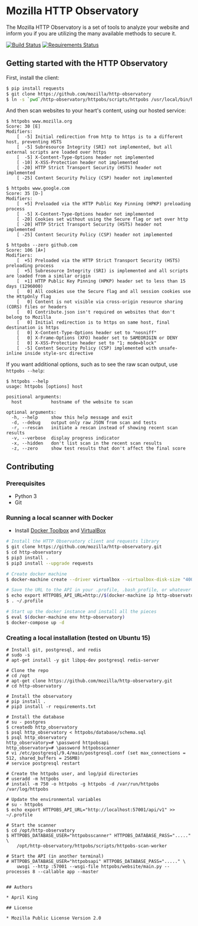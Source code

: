 # Mozilla HTTP Observatory

The Mozilla HTTP Observatory is a set of tools to analyze your website and inform you if you are utilizing the many available methods to secure it.

[![Build Status](https://travis-ci.org/marumari/http-observatory.svg?branch=master)](https://travis-ci.org/marumari/http-observatory) [![Requirements Status](https://requires.io/github/mozilla/http-observatory/requirements.svg?branch=master)](https://requires.io/github/mozilla/http-observatory/requirements/?branch=master)

## Getting started with the HTTP Observatory

First, install the client:
```bash
$ pip install requests
$ git clone https://github.com/mozilla/http-observatory
$ ln -s `pwd`/http-observatory/httpobs/scripts/httpobs /usr/local/bin/httpobs
```

And then scan websites to your heart's content, using our hosted service:

```
$ httpobs www.mozilla.org
Score: 30 [E]
Modifiers:
    [  -5] Initial redirection from http to https is to a different host, preventing HSTS
    [  -5] Subresource Integrity (SRI) not implemented, but all external scripts are loaded over https
    [  -5] X-Content-Type-Options header not implemented
    [ -10] X-XSS-Protection header not implemented
    [ -20] HTTP Strict Transport Security (HSTS) header not implemented
    [ -25] Content Security Policy (CSP) header not implemented

$ httpobs www.google.com
Score: 35 [D-]
Modifiers:
    [  +5] Preloaded via the HTTP Public Key Pinning (HPKP) preloading process
    [  -5] X-Content-Type-Options header not implemented
    [ -20] Cookies set without using the Secure flag or set over http
    [ -20] HTTP Strict Transport Security (HSTS) header not implemented
    [ -25] Content Security Policy (CSP) header not implemented

$ httpobs --zero github.com
Score: 106 [A+]
Modifiers:
    [  +5] Preloaded via the HTTP Strict Transport Security (HSTS) preloading process
    [  +5] Subresource Integrity (SRI) is implemented and all scripts are loaded from a similar origin
    [  +1] HTTP Public Key Pinning (HPKP) header set to less than 15 days (1296000)
    [   0] All cookies use the Secure flag and all session cookies use the HttpOnly flag
    [   0] Content is not visible via cross-origin resource sharing (CORS) files or headers
    [   0] Contribute.json isn't required on websites that don't belong to Mozilla
    [   0] Initial redirection is to https on same host, final destination is https
    [   0] X-Content-Type-Options header set to "nosniff"
    [   0] X-Frame-Options (XFO) header set to SAMEORIGIN or DENY
    [   0] X-XSS-Protection header set to "1; mode=block"
    [  -5] Content Security Policy (CSP) implemented with unsafe-inline inside style-src directive
```

If you want additional options, such as to see the raw scan output, use `httpobs --help`:

```
$ httpobs --help
usage: httpobs [options] host

positional arguments:
  host           hostname of the website to scan

optional arguments:
  -h, --help     show this help message and exit
  -d, --debug    output only raw JSON from scan and tests
  -r, --rescan   initiate a rescan instead of showing recent scan results
  -v, --verbose  display progress indicator
  -x, --hidden   don't list scan in the recent scan results
  -z, --zero     show test results that don't affect the final score
```

## Contributing

### Prerequisites
* Python 3
* Git

### Running a local scanner with Docker
* Install [Docker Toolbox](https://www.docker.com/products/docker-toolbox) and [VirtualBox](https://www.virtualbox.org/wiki/Downloads)

```bash
# Install the HTTP Observatory client and requests library
$ git clone https://github.com/mozilla/http-observatory.git
$ cd http-observatory
$ pip3 install .
$ pip3 install --upgrade requests

# Create docker machine
$ docker-machine create --driver virtualbox --virtualbox-disk-size "40000" http-observatory

# Save the URL to the API in your .profile, .bash_profile, or whatever
$ echo export HTTPOBS_API_URL=http://$(docker-machine ip http-observatory):57001/api/v1 >> ~/.profile
$ . ~/.profile

# Start up the docker instance and install all the pieces
$ eval $(docker-machine env http-observatory)
$ docker-compose up -d
```

### Creating a local installation (tested on Ubuntu 15)
```
# Install git, postgresql, and redis
# sudo -s
# apt-get install -y git libpq-dev postgresql redis-server

# Clone the repo
# cd /opt
# apt-get clone https://github.com/mozilla/http-observatory.git
# cd http-observatory

# Install the observatory
# pip install .
# pip3 install -r requirements.txt

# Install the database
# su - postgres
$ createdb http_observatory
$ psql http_observatory < httpobs/database/schema.sql
$ psql http_observatory
http_observatory=# \password httpobsapi
http_observatory=# \password httpobsscanner
# vi /etc/postgresql/9.4/main/postgresql.conf (set max_connections = 512, shared_buffers = 256MB)
# service postgresql restart

# Create the httpobs user, and log/pid directories
# useradd -m httpobs
# install -m 750 -o httpobs -g httpobs -d /var/run/httpobs /var/log/httpobs

# Update the environmental variables
# su - httpobs
$ echo export HTTPOBS_API_URL="http://localhost:57001/api/v1" >> ~/.profile

# Start the scanner
$ cd /opt/http-observatory
$ HTTPOBS_DATABASE_USER="httpobsscanner" HTTPOBS_DATABASE_PASS="....." \
    /opt/http-observatory/httpobs/scripts/httpobs-scan-worker

# Start the API (in another terminal)
# HTTPOBS_DATABASE_USER="httpobsapi" HTTPOBS_DATABASE_PASS="....." \
    uwsgi --http :57001 --wsgi-file httpobs/website/main.py --processes 8 --callable app --master


## Authors

* April King

## License

* Mozilla Public License Version 2.0
